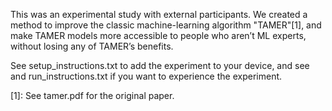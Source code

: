 This was an experimental study with external participants. We created a method to improve the classic machine-learning algorithm "TAMER"[1], and make TAMER models more accessible to people who aren’t ML experts, without losing any of TAMER’s benefits.

See setup_instructions.txt to add the experiment to your device, and see and run_instructions.txt if you want to experience the experiment.

[1]: See tamer.pdf for the original paper.
